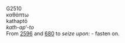 <body>
  <p>G2510<br>  καθάπτω  <br> kathaptō  <br><i>kath-ap‘-to </i><br>From <a href="g2596.htm">2596</a> and <a href="g0680.htm">680</a>  to <i>seize</i> <i>upon:</i> - fasten on.<br></p>
 </body>